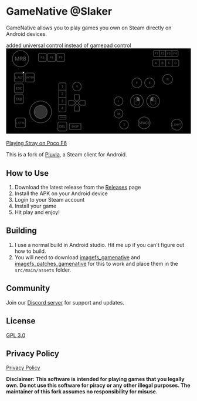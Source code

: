 # GameNative @Slaker


GameNative allows you to play games you own on Steam directly on Android devices.

added universal control instead of gamepad control
![image](Screenshot_2025-06-25-23-40-35-641_app.gamenative.jpg)

[Playing Stray on Poco F6](https://github.com/user-attachments/assets/1870fd14-7de9-4054-ba92-d3a5c73686b5)

This is a fork of [Pluvia](https://github.com/oxters168/Pluvia), a Steam client for Android.

## How to Use

1. Download the latest release from the [Releases](https://github.com/utkarshdalal/GameNative/releases) page
2. Install the APK on your Android device
3. Login to your Steam account
4. Install your game
5. Hit play and enjoy!

## Building
1. I use a normal build in Android studio. Hit me up if you can't figure out how to build.
2. You will need to download [imagefs_gamenative](https://drive.google.com/file/d/1IfPTwHKcGbhrRBFd0JLBVvIdeA9bFocE/view?usp=sharing) and [imagefs_patches_gamenative](https://drive.google.com/file/d/1RJb204kybzigEcjHegh7y1T8lcXb_6wG/view?usp=drive_link) for this to work and place them in the `src/main/assets` folder.

## Community

Join our [Discord server](https://discord.gg/2hKv4VfZfE) for support and updates.

## License
[GPL 3.0](https://github.com/utkarshdalal/GameNative/blob/master/LICENSE)

## Privacy Policy
[Privacy Policy](https://github.com/utkarshdalal/GameNative/blob/master/PrivacyPolicy/README.md)

**Disclaimer: This software is intended for playing games that you legally own. Do not use this software for piracy or any other illegal purposes. The maintainer of this fork assumes no 
responsibility for misuse.**
